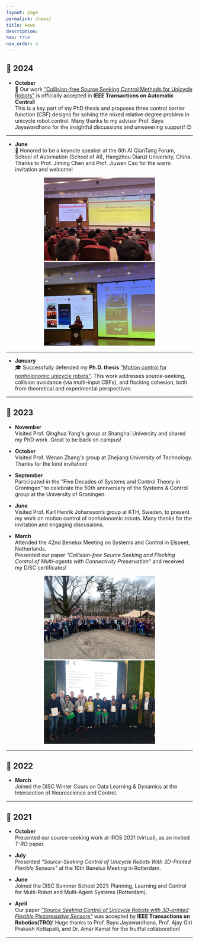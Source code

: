 ```yaml
---
layout: page
permalink: /news/
title: News
description: 
nav: true
nav_order: 4
---
```


## 📰 2024

- **October**  
📌 Our work ["Collision-free Source Seeking Control Methods for Unicycle Robots"](https://ieeexplore.ieee.org/document/10735338) is officially accepted in **IEEE Transactions on Automatic Control**!  
This is a key part of my PhD thesis and proposes three control barrier function (CBF) designs for solving the mixed relative degree problem in unicycle robot control. Many thanks to my advisor Prof. Bayu Jayawardhana for the insightful discussions and unwavering support! 😊

---

- **June**  
🎤 Honored to be a keynote speaker at the 6th AI QianTang Forum, School of Automation (School of AI), Hangzhou Dianzi University, China.  Thanks to Prof. Jiming Chen and Prof. Jiuwen Cao for the warm invitation and welcome!
<center class="half">
  <img src="/assets/img/news/hangzhou_1.jpg" width="300"/>
  <img src="/assets/img/news/hangzhou_2.jpg" width="300"/>
</center>

---

- **January**  
🎓 Successfully defended my **Ph.D. thesis**  ["Motion control for nonholonomic unicycle robots"](https://research.rug.nl/en/publications/motion-control-for-nonholonomic-unicycle-robots).  This work addresses source-seeking, collision avoidance (via multi-input CBFs), and flocking cohesion, both from theoretical and experimental perspectives.

---

## 📰 2023

- **November**  
Visited Prof. Qinghua Yang's group at Shanghai University and shared my PhD work. Great to be back on campus!

- **October**  
Visited Prof. Wenan Zhang's group at Zhejiang University of Technology. Thanks for the kind invitation!

- **September**  
Participated in the "Five Decades of Systems and Control Theory in Groningen" to celebrate the 50th anniversary of the Systems & Control group at the University of Groningen.

- **June**  
Visited Prof. Karl Henrik Johansson’s group at KTH, Sweden, to present my work on motion control of nonholonomic robots. Many thanks for the invitation and engaging discussions.

- **March**  
Attended the 42nd Benelux Meeting on Systems and Control in Elspeet, Netherlands.  
Presented our paper *"Collision-free Source Seeking and Flocking Control of Multi-agents with Connectivity Preservation"* and received my DISC certificates!

<center class="half">
  <img src="/assets/img/news/disc_2023_1.jpg" width="300"/>
  <img src="/assets/img/news/disc_2023_2.jpg" width="300"/>
</center>

---

## 📰 2022

- **March**  
Joined the DISC Winter Cours on Data Learning & Dynamics at the Intersection of Neuroscience and Control.

---

## 📰 2021

- **October**  
Presented our source-seeking work at IROS 2021 (virtual), as an invited *T-RO* paper.

- **July**  
Presented *"Source-Seeking Control of Unicycle Robots With 3D-Printed Flexible Sensors"* at the 10th Benelux Meeting in Rotterdam.

- **June**  
Joined the DISC Summer School 2021: Planning, Learning and Control for Multi-Robot and Multi-Agent Systems (Rotterdam).

- **April**  
Our paper [*"Source Seeking Control of Unicycle Robots with 3D-printed Flexible Piezoresistive Sensors"*](https://ieeexplore.ieee.org/document/9458274) was accepted by **IEEE Transactions on Robotics(TRO)**!  Huge thanks to Prof. Bayu Jayawardhana, Prof. Ajay Giri Prakash Kottapalli, and Dr. Amar Kamat for the fruitful collaboration!

---
